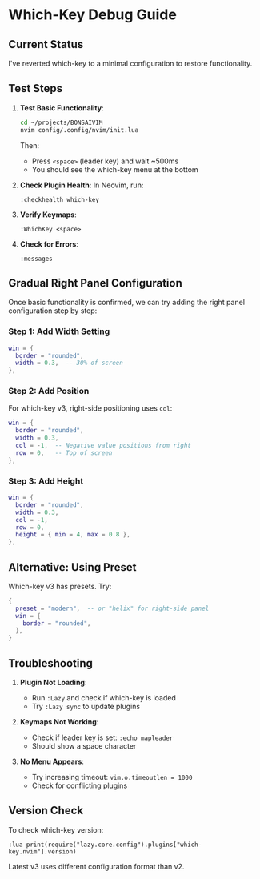 # Which-Key Debug Guide

## Current Status
I've reverted which-key to a minimal configuration to restore functionality.

## Test Steps

1. **Test Basic Functionality**:
   ```bash
   cd ~/projects/BONSAIVIM
   nvim config/.config/nvim/init.lua
   ```
   
   Then:
   - Press `<space>` (leader key) and wait ~500ms
   - You should see the which-key menu at the bottom

2. **Check Plugin Health**:
   In Neovim, run:
   ```vim
   :checkhealth which-key
   ```

3. **Verify Keymaps**:
   ```vim
   :WhichKey <space>
   ```

4. **Check for Errors**:
   ```vim
   :messages
   ```

## Gradual Right Panel Configuration

Once basic functionality is confirmed, we can try adding the right panel configuration step by step:

### Step 1: Add Width Setting
```lua
win = {
  border = "rounded",
  width = 0.3,  -- 30% of screen
},
```

### Step 2: Add Position
For which-key v3, right-side positioning uses `col`:
```lua
win = {
  border = "rounded",
  width = 0.3,
  col = -1,  -- Negative value positions from right
  row = 0,   -- Top of screen
},
```

### Step 3: Add Height
```lua
win = {
  border = "rounded",
  width = 0.3,
  col = -1,
  row = 0,
  height = { min = 4, max = 0.8 },
},
```

## Alternative: Using Preset
Which-key v3 has presets. Try:
```lua
{
  preset = "modern",  -- or "helix" for right-side panel
  win = {
    border = "rounded",
  },
}
```

## Troubleshooting

1. **Plugin Not Loading**:
   - Run `:Lazy` and check if which-key is loaded
   - Try `:Lazy sync` to update plugins

2. **Keymaps Not Working**:
   - Check if leader key is set: `:echo mapleader`
   - Should show a space character

3. **No Menu Appears**:
   - Try increasing timeout: `vim.o.timeoutlen = 1000`
   - Check for conflicting plugins

## Version Check
To check which-key version:
```vim
:lua print(require("lazy.core.config").plugins["which-key.nvim"].version)
```

Latest v3 uses different configuration format than v2.